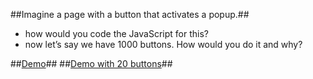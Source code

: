 ##Imagine a page with a button that activates a popup.##
- how would you code the JavaScript for this?
- now let’s say we have 1000 buttons. How would you do it and why?

##[Demo](http://kuznetsovanton.ru/projects/telegraaph/4/)##
##[Demo with 20 buttons](http://kuznetsovanton.ru/projects/telegraaph/4/20.html)##